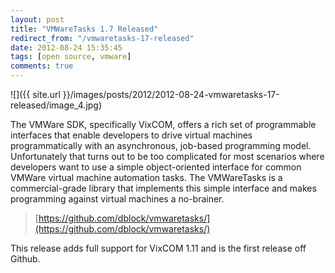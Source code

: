 ```yaml
---
layout: post
title: "VMWareTasks 1.7 Released"
redirect_from: "/vmwaretasks-17-released"
date: 2012-08-24 15:35:45
tags: [open source, vmware]
comments: true
---
```

![]({{ site.url }}/images/posts/2012/2012-08-24-vmwaretasks-17-released/image_4.jpg)

The VMWare SDK, specifically VixCOM, offers a rich set of programmable interfaces that enable developers to drive virtual machines programmatically with an asynchronous, job-based programming model. Unfortunately that turns out to be too complicated for most scenarios where developers want to use a simple object-oriented interface for common VMWare virtual machine automation tasks. The VMWareTasks is a commercial-grade library that implements this simple interface and makes programming against virtual machines a no-brainer.

> [https://github.com/dblock/vmwaretasks/](https://github.com/dblock/vmwaretasks/)

This release adds full support for VixCOM 1.11 and is the first release off Github.

